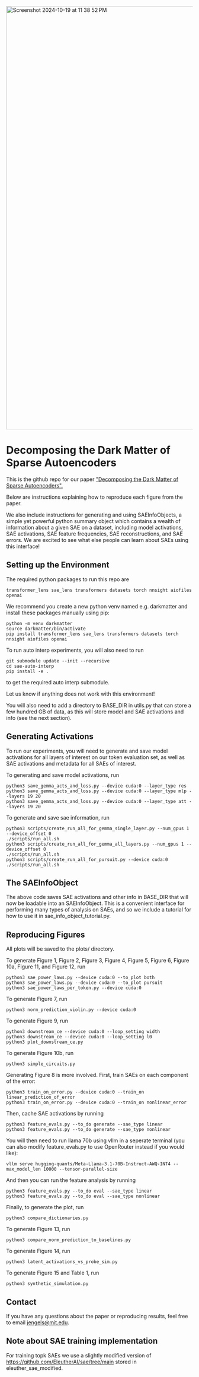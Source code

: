 <img width="1142" alt="Screenshot 2024-10-19 at 11 38 52 PM" src="https://github.com/user-attachments/assets/a1a07462-f6e4-4aa6-b35a-6f2a1a40af3d">

# Decomposing the Dark Matter of Sparse Autoencoders
This is the github repo for our paper ["Decomposing the Dark Matter of Sparse Autoencoders".](http://arxiv.org/abs/2410.14670)

Below are instructions explaining how to reproduce each figure from the paper. 

We also include instructions for generating and using SAEInfoObjects, a simple yet powerful python summary object which contains a wealth of information about a given SAE on a dataset, including model activations, SAE activations, SAE feature frequencies, SAE reconstructions, and SAE errors. We are excited to see what else people can learn about SAEs using this interface!

## Setting up the Environment

The required python packages to run this repo are
```
transformer_lens sae_lens transformers datasets torch nnsight aiofiles openai
```
We recommend you create a new python venv named e.g. darkmatter and install these packages manually using pip:
```
python -m venv darkmatter
source darkmatter/bin/activate
pip install transformer_lens sae_lens transformers datasets torch nnsight aiofiles openai
```

To run auto interp experiments, you will also need to run
```
git submodule update --init --recursive
cd sae-auto-interp
pip install -e .
```
to get the required auto interp submodule.

Let us know if anything does not work with this environment!

You will also need to add a directory to BASE_DIR in utils.py that can store a few hundred GB of data, as this will store model and SAE activations and info (see the next section).

## Generating Activations

To run our experiments, you will need to generate and save model activations for all layers of interest on our token evaluation set, as well as SAE activations and metadata for all SAEs of interest.

To generating and save model activations, run
```
python3 save_gemma_acts_and_loss.py --device cuda:0 --layer_type res
python3 save_gemma_acts_and_loss.py --device cuda:0 --layer_type mlp --layers 19 20
python3 save_gemma_acts_and_loss.py --device cuda:0 --layer_type att --layers 19 20
```

To generate and save sae information, run
```
python3 scripts/create_run_all_for_gemma_single_layer.py --num_gpus 1 --device_offset 0 
./scripts/run_all.sh
python3 scripts/create_run_all_for_gemma_all_layers.py --num_gpus 1 --device_offset 0
./scripts/run_all.sh
python3 scripts/create_run_all_for_pursuit.py --device cuda:0
./scripts/run_all.sh
```

## The SAEInfoObject

The above code saves SAE activations and other info in BASE_DIR that will now be loadable into an SAEInfoObject. This is a convenient interface for performing many types of analysis on SAEs, and so we include a tutorial for how to use it in sae_info_object_tutorial.py. 

## Reproducing Figures

All plots will be saved to the plots/ directory.

To generate Figure 1, Figure 2, Figure 3, Figure 4, Figure 5, Figure 6, Figure 10a, Figure 11, and Figure 12, run
```
python3 sae_power_laws.py --device cuda:0 --to_plot both
python3 sae_power_laws.py --device cuda:0 --to_plot pursuit
python3 sae_power_laws_per_token.py --device cuda:0
```

To generate Figure 7, run
```
python3 norm_prediction_violin.py --device cuda:0
```

To generate Figure 9, run
```
python3 downstream_ce --device cuda:0 --loop_setting width
python3 downstream_ce --device cuda:0 --loop_setting l0
python3 plot_downstream_ce.py
```

To generate Figure 10b, run
```
python3 simple_circuits.py
```

Generating Figure 8 is more involved. First, train SAEs on each component of the error:
```
python3 train_on_error.py --device cuda:0 --train_on linear_prediction_of_error
python3 train_on_error.py --device cuda:0 --train_on nonlinear_error
```
Then, cache SAE activations by running
```
python3 feature_evals.py --to_do generate --sae_type linear
python3 feature_evals.py --to_do generate --sae_type nonlinear
```
You will then need to run llama 70b using vllm in a seperate terminal (you can also modify feature_evals.py to use OpenRouter instead if you would like):
```
vllm serve hugging-quants/Meta-Llama-3.1-70B-Instruct-AWQ-INT4 --max_model_len 10000 --tensor-parallel-size 
```
And then you can run the feature analysis by running
```
python3 feature_evals.py --to_do eval --sae_type linear
python3 feature_evals.py --to_do eval --sae_type nonlinear
```
Finally, to generate the plot, run
```
python3 compare_dictionaries.py
```

To generate Figure 13, run
```
python3 compare_norm_prediction_to_baselines.py
```

To generate Figure 14, run
```
python3 latent_activations_vs_probe_sim.py
```

To generate Figure 15 and Table 1, run
```
python3 synthetic_simulation.py
```

## Contact

If you have any questions about the paper or reproducing results, feel free to email jengels@mit.edu.

## Note about SAE training implementation
For training topk SAEs we use a slightly modified version of https://github.com/EleutherAI/sae/tree/main stored in eleuther_sae_modified.
